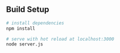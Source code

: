 ## Build Setup

``` bash
# install dependencies
npm install

# serve with hot reload at localhost:3000
node server.js
